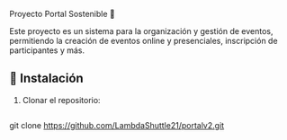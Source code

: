 Proyecto Portal Sostenible 🍃

Este proyecto es un sistema para la organización y gestión de eventos, permitiendo la creación de eventos online y presenciales, inscripción de participantes y más.

## 🚀 Instalación
1. Clonar el repositorio:
   ```sh
  git clone https://github.com/LambdaShuttle21/portalv2.git
